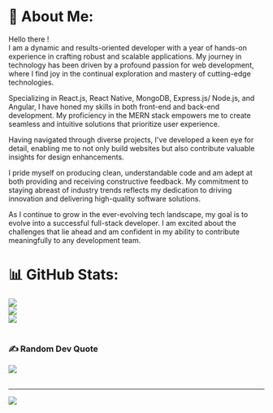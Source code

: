 # 💫 About Me:
Hello there !<br>I am a dynamic and results-oriented developer with a year of hands-on experience in crafting robust and scalable applications. My journey in technology has been driven by a profound passion for web development, where I find joy in the continual exploration and mastery of cutting-edge technologies.

Specializing in React.js, React Native, MongoDB, Express.js/ Node.js, and Angular, I have honed my skills in both front-end and back-end development. My proficiency in the MERN stack empowers me to create seamless and intuitive solutions that prioritize user experience.

Having navigated through diverse projects, I've developed a keen eye for detail, enabling me to not only build websites but also contribute valuable insights for design enhancements. 

I pride myself on producing clean, understandable code and am adept at both providing and receiving constructive feedback. My commitment to staying abreast of industry trends reflects my dedication to driving innovation and delivering high-quality software solutions.


As I continue to grow in the ever-evolving tech landscape, my goal is to evolve into a successful full-stack developer. I am excited about the challenges that lie ahead and am confident in my ability to contribute meaningfully to any development team.<br>


# 📊 GitHub Stats:
![](https://github-readme-stats.vercel.app/api?username=mohit-sharma082&theme=dark&hide_border=false&include_all_commits=false&count_private=false)<br/>
![](https://github-readme-streak-stats.herokuapp.com/?user=mohit-sharma082&theme=dark&hide_border=false)<br/>
![](https://github-readme-stats.vercel.app/api/top-langs/?username=mohit-sharma082&theme=dark&hide_border=false&include_all_commits=false&count_private=false&layout=compact)
<br/><br/>

### ✍️ Random Dev Quote
![](https://quotes-github-readme.vercel.app/api?type=horizontal&theme=radical)
<br/><br/>

---
[![](https://visitcount.itsvg.in/api?id=mohit-sharma082&icon=0&color=3)](https://visitcount.itsvg.in)
